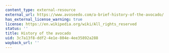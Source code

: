 ```yaml
---
content_type: external-resource
external_url: https://www.avoseedo.com/a-brief-history-of-the-avocado/
has_external_license_warning: true
license: https://en.wikipedia.org/wiki/All_rights_reserved
status: ''
title: History of the avocado
uid: 3c7a13f8-ddf2-4e1e-804e-4ee35892a288
wayback_url: ''
---
```

